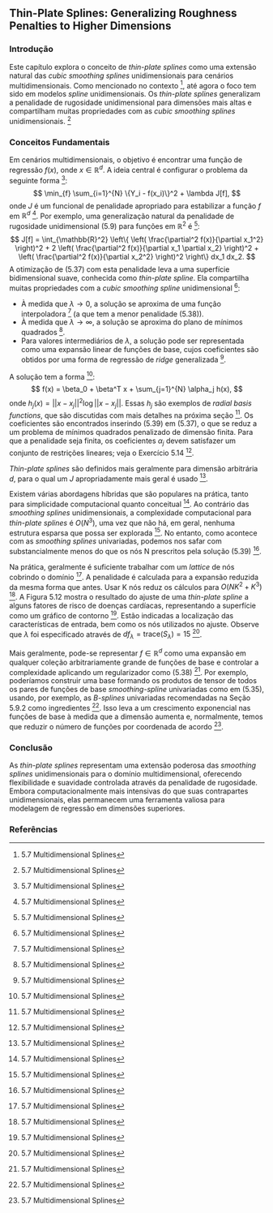 ## Thin-Plate Splines: Generalizing Roughness Penalties to Higher Dimensions

### Introdução
Este capítulo explora o conceito de *thin-plate splines* como uma extensão natural das *cubic smoothing splines* unidimensionais para cenários multidimensionais. Como mencionado no contexto [^24], até agora o foco tem sido em modelos *spline* unidimensionais. Os *thin-plate splines* generalizam a penalidade de rugosidade unidimensional para dimensões mais altas e compartilham muitas propriedades com as *cubic smoothing splines* unidimensionais. [^27]

### Conceitos Fundamentais
Em cenários multidimensionais, o objetivo é encontrar uma função de regressão $f(x)$, onde $x \in \mathbb{R}^d$. A ideia central é configurar o problema da seguinte forma [^27]:
$$ \min_{f} \sum_{i=1}^{N} \{Y_i - f(x_i)\}^2 + \lambda J[f], $$
onde $J$ é um funcional de penalidade apropriado para estabilizar a função $f$ em $\mathbb{R}^d$ [^27]. Por exemplo, uma generalização natural da penalidade de rugosidade unidimensional (5.9) para funções em $\mathbb{R}^2$ é [^27]:
$$ J[f] = \int_{\mathbb{R}^2} \left\{ \left( \frac{\partial^2 f(x)}{\partial x_1^2} \right)^2 + 2 \left( \frac{\partial^2 f(x)}{\partial x_1 \partial x_2} \right)^2 + \left( \frac{\partial^2 f(x)}{\partial x_2^2} \right)^2 \right\} dx_1 dx_2. $$
A otimização de (5.37) com esta penalidade leva a uma superfície bidimensional suave, conhecida como *thin-plate spline*. Ela compartilha muitas propriedades com a *cubic smoothing spline* unidimensional [^27]:

*   À medida que $\lambda \rightarrow 0$, a solução se aproxima de uma função interpoladora [^27] (a que tem a menor penalidade (5.38)).
*   À medida que $\lambda \rightarrow \infty$, a solução se aproxima do plano de mínimos quadrados [^27].
*   Para valores intermediários de $\lambda$, a solução pode ser representada como uma expansão linear de funções de base, cujos coeficientes são obtidos por uma forma de regressão de *ridge* generalizada [^27].

A solução tem a forma [^27]:
$$ f(x) = \beta_0 + \beta^T x + \sum_{j=1}^{N} \alpha_j h(x), $$
onde $h_j(x) = ||x - x_j||^2 \log ||x - x_j||$. Essas $h_j$ são exemplos de *radial basis functions*, que são discutidas com mais detalhes na próxima seção [^27]. Os coeficientes são encontrados inserindo (5.39) em (5.37), o que se reduz a um problema de mínimos quadrados penalizado de dimensão finita. Para que a penalidade seja finita, os coeficientes $\alpha_j$ devem satisfazer um conjunto de restrições lineares; veja o Exercício 5.14 [^27].

*Thin-plate splines* são definidos mais geralmente para dimensão arbitrária $d$, para o qual um $J$ apropriadamente mais geral é usado [^27].

Existem várias abordagens híbridas que são populares na prática, tanto para simplicidade computacional quanto conceitual [^27]. Ao contrário das *smoothing splines* unidimensionais, a complexidade computacional para *thin-plate splines* é $O(N^3)$, uma vez que não há, em geral, nenhuma estrutura esparsa que possa ser explorada [^27]. No entanto, como acontece com as *smoothing splines* univariadas, podemos nos safar com substancialmente menos do que os nós N prescritos pela solução (5.39) [^27].

Na prática, geralmente é suficiente trabalhar com um *lattice* de nós cobrindo o domínio [^27]. A penalidade é calculada para a expansão reduzida da mesma forma que antes. Usar K nós reduz os cálculos para $O(NK^2 + K^3)$ [^27]. A Figura 5.12 mostra o resultado do ajuste de uma *thin-plate spline* a alguns fatores de risco de doenças cardíacas, representando a superfície como um gráfico de contorno [^27]. Estão indicadas a localização das características de entrada, bem como os nós utilizados no ajuste. Observe que $\lambda$ foi especificado através de $df_\lambda = \text{trace}(S_\lambda) = 15$ [^27].

Mais geralmente, pode-se representar $f \in \mathbb{R}^d$ como uma expansão em qualquer coleção arbitrariamente grande de funções de base e controlar a complexidade aplicando um regularizador como (5.38) [^27]. Por exemplo, poderíamos construir uma base formando os produtos de tensor de todos os pares de funções de base *smoothing-spline* univariadas como em (5.35), usando, por exemplo, as *B-splines* univariadas recomendadas na Seção 5.9.2 como ingredientes [^27]. Isso leva a um crescimento exponencial nas funções de base à medida que a dimensão aumenta e, normalmente, temos que reduzir o número de funções por coordenada de acordo [^27].

### Conclusão
As *thin-plate splines* representam uma extensão poderosa das *smoothing splines* unidimensionais para o domínio multidimensional, oferecendo flexibilidade e suavidade controlada através da penalidade de rugosidade. Embora computacionalmente mais intensivas do que suas contrapartes unidimensionais, elas permanecem uma ferramenta valiosa para modelagem de regressão em dimensões superiores.

### Referências
[^24]: 5.7 Multidimensional Splines
[^27]: 5.7 Multidimensional Splines
<!-- END -->